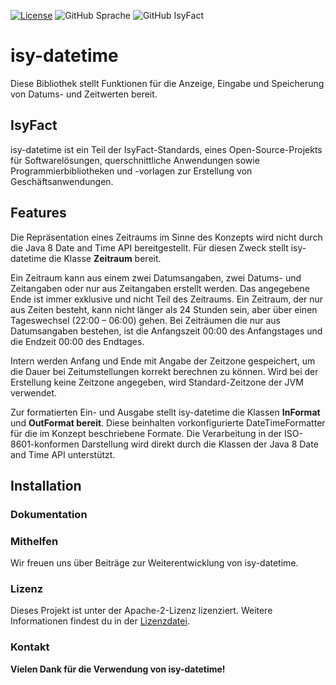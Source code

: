 [![License](https://img.shields.io/badge/License-Apache_2.0-orange)](https://opensource.org/licenses/Apache-2.0)
![GitHub Sprache](https://img.shields.io/badge/Language-Java_21-orange)
![GitHub IsyFact](https://img.shields.io/badge/IsyFact-IsyLogging_3.0.0-blue)


# isy-datetime

Diese Bibliothek stellt Funktionen für die Anzeige, Eingabe und Speicherung von Datums- und Zeitwerten bereit. 



## IsyFact

isy-datetime ist ein Teil der IsyFact-Standards, eines Open-Source-Projekts für Softwarelösungen, querschnittliche Anwendungen sowie Programmierbibliotheken und -vorlagen zur Erstellung von Geschäftsanwendungen.

## Features

Die Repräsentation eines Zeitraums im Sinne des Konzepts wird nicht durch die Java 8 Date and Time API bereitgestellt. Für diesen Zweck stellt isy-datetime die Klasse __Zeitraum__ bereit.

Ein Zeitraum kann aus einem zwei Datumsangaben, zwei Datums- und Zeitangaben oder nur aus Zeitangaben erstellt werden. Das angegebene Ende ist immer exklusive und nicht Teil des Zeitraums. Ein Zeitraum, der nur aus Zeiten besteht, kann nicht länger als 24 Stunden sein, aber über einen Tageswechsel (22:00 – 06:00) gehen. Bei Zeiträumen die nur aus Datumsangaben bestehen, ist die Anfangszeit 00:00 des Anfangstages und die Endzeit 00:00 des Endtages.

Intern werden Anfang und Ende mit Angabe der Zeitzone gespeichert, um die Dauer bei Zeitumstellungen korrekt berechnen zu können. Wird bei der Erstellung keine Zeitzone angegeben, wird Standard-Zeitzone der JVM verwendet.

Zur formatierten Ein- und Ausgabe stellt isy-datetime die Klassen __InFormat__ und __OutFormat bereit__. Diese beinhalten vorkonfigurierte DateTimeFormatter für die im Konzept beschriebene Formate. Die Verarbeitung in der ISO-8601-konformen Darstellung wird direkt durch die Klassen der Java 8 Date and Time API unterstützt.

## Installation



### Dokumentation


### Mithelfen
Wir freuen uns über Beiträge zur Weiterentwicklung von isy-datetime. 

### Lizenz


Dieses Projekt ist unter der Apache-2-Lizenz lizenziert. Weitere Informationen findest du in der [Lizenzdatei](license/LICENSE).

### Kontakt


__Vielen Dank für die Verwendung von isy-datetime!__

